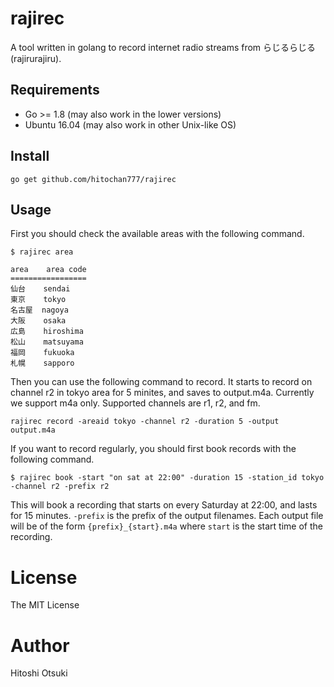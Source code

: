 # rajirec

A tool written in golang to record internet radio streams from らじるらじる (rajirurajiru).

## Requirements

- Go >= 1.8 (may also work in the lower versions)
- Ubuntu 16.04 (may also work in other Unix-like OS)

## Install

```
go get github.com/hitochan777/rajirec
```

## Usage

First you should check the available areas with the following command.

```
$ rajirec area

area    area code
=================
仙台    sendai
東京    tokyo
名古屋  nagoya
大阪    osaka
広島    hiroshima
松山    matsuyama
福岡    fukuoka
札幌    sapporo
```
Then you can use the following command to record.
It starts to record on channel r2 in tokyo area for 5 minites, and saves to output.m4a.
Currently we support m4a only.
Supported channels are r1, r2, and fm.

```
rajirec record -areaid tokyo -channel r2 -duration 5 -output output.m4a
```

If you want to record regularly, you should first book records with the following command.

```
$ rajirec book -start "on sat at 22:00" -duration 15 -station_id tokyo -channel r2 -prefix r2
```
This will book a recording that starts on every Saturday at 22:00, and lasts for 15 minutes.
`-prefix` is the prefix of the output filenames. 
Each output file will be of the form `{prefix}_{start}.m4a` where `start` is the start time of the recording. 

# License

The MIT License

# Author
Hitoshi Otsuki
